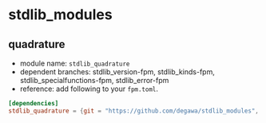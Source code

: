 # stdlib_modules
## quadrature
- module name: `stdlib_quadrature`
- dependent branches: stdlib_version-fpm, stdlib_kinds-fpm, stdlib_specialfunctions-fpm, stdlib_error-fpm
- reference: add following to your `fpm.toml`.

```toml
[dependencies]
stdlib_quadrature = {git = "https://github.com/degawa/stdlib_modules", branch="stdlib_quadrature-fpm"}
```
